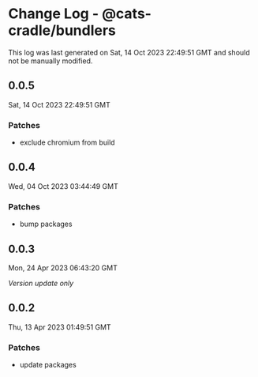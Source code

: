 # Change Log - @cats-cradle/bundlers

This log was last generated on Sat, 14 Oct 2023 22:49:51 GMT and should not be manually modified.

## 0.0.5
Sat, 14 Oct 2023 22:49:51 GMT

### Patches

- exclude chromium from build

## 0.0.4
Wed, 04 Oct 2023 03:44:49 GMT

### Patches

- bump packages

## 0.0.3
Mon, 24 Apr 2023 06:43:20 GMT

_Version update only_

## 0.0.2
Thu, 13 Apr 2023 01:49:51 GMT

### Patches

- update packages

